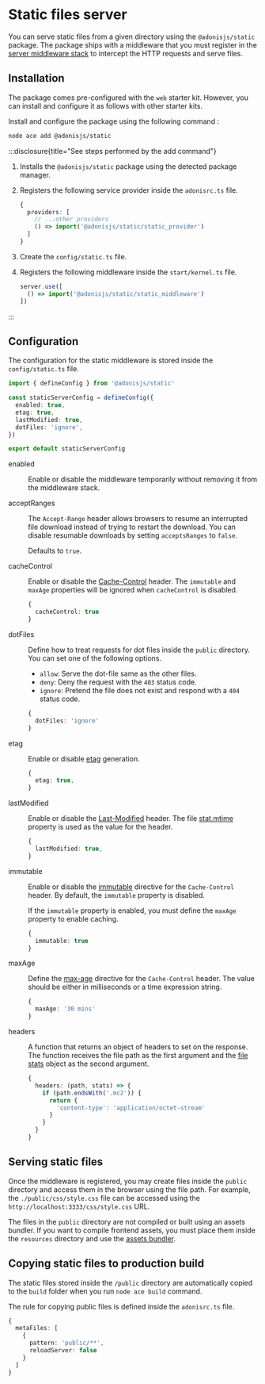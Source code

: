 # Static files server

You can serve static files from a given directory using the `@adonisjs/static` package. The package ships with a middleware that you must register in the [server middleware stack](middleware.md#server-middleware-stack) to intercept the HTTP requests and serve files.

## Installation

The package comes pre-configured with the `web` starter kit. However, you can install and configure it as follows with other starter kits.


Install and configure the package using the following command :

```sh
node ace add @adonisjs/static
```

:::disclosure{title="See steps performed by the add command"}

1. Installs the `@adonisjs/static` package using the detected package manager.

2. Registers the following service provider inside the `adonisrc.ts` file.

    ```ts
    {
      providers: [
        // ...other providers
        () => import('@adonisjs/static/static_provider')
      ]
    }
    ```

3. Create the `config/static.ts` file.

4. Registers the following middleware inside the `start/kernel.ts` file.

    ```ts
    server.use([
      () => import('@adonisjs/static/static_middleware')
    ])
    ```

:::

## Configuration

The configuration for the static middleware is stored inside the `config/static.ts` file.

```ts
import { defineConfig } from '@adonisjs/static'

const staticServerConfig = defineConfig({
  enabled: true,
  etag: true,
  lastModified: true,
  dotFiles: 'ignore',
})

export default staticServerConfig
```

<dl>

<dt>

  enabled

</dt>

<dd>

Enable or disable the middleware temporarily without removing it from the middleware stack.

</dd>

<dt>

  acceptRanges

</dt>

<dd>

The `Accept-Range` header allows browsers to resume an interrupted file download instead of trying to restart the download. You can disable resumable downloads by setting `acceptsRanges` to `false`.

Defaults to `true`.

</dd>

<dt>

  cacheControl

</dt>

<dd>

Enable or disable the [Cache-Control](https://developer.mozilla.org/en-US/docs/Web/HTTP/Headers/Cache-Control) header. The `immutable` and `maxAge` properties will be ignored when `cacheControl` is disabled.


```ts
{
  cacheControl: true
}
```
</dd>


<dt>

  dotFiles

</dt>

<dd>

Define how to treat requests for dot files inside the `public` directory. You can set one of the following options.

- `allow`: Serve the dot-file same as the other files.
- `deny`: Deny the request with the `403` status code.
- `ignore`: Pretend the file does not exist and respond with a `404` status code.

```ts
{
  dotFiles: 'ignore'
}
```

</dd>


<dt>

  etag

</dt>

<dd>


Enable or disable [etag](https://developer.mozilla.org/en-US/docs/Web/HTTP/Headers/ETag) generation.

```ts
{
  etag: true,
}
```

</dd>

<dt>

  lastModified

</dt>

<dd>


Enable or disable the [Last-Modified](https://developer.mozilla.org/en-US/docs/Web/HTTP/Headers/Last-Modified) header. The file [stat.mtime](https://nodejs.org/api/fs.html#statsmtime) property is used as the value for the header.

```ts
{
  lastModified: true,
}
```

</dd>


<dt>

  immutable

</dt>

<dd>


Enable or disable the [immutable](https://developer.mozilla.org/en-US/docs/Web/HTTP/Headers/Cache-Control#immutable) directive for the `Cache-Control` header. By default, the `immutable` property is disabled.

If the `immutable` property is enabled, you must define the `maxAge` property to enable caching.

```ts
{
  immutable: true
}
```

</dd>

<dt>

  maxAge

</dt>

<dd>

Define the [max-age](https://developer.mozilla.org/en-US/docs/Web/HTTP/Headers/Cache-Control#max-age) directive for the `Cache-Control` header. The value should be either in milliseconds or a time expression string.

```ts
{
  maxAge: '30 mins'
}
```

</dd>

<dt>

  headers

</dt>

<dd>

A function that returns an object of headers to set on the response. The function receives the file path as the first argument and the [file stats](https://nodejs.org/api/fs.html#class-fsstats) object as the second argument.

```ts
{
  headers: (path, stats) => {
    if (path.endsWith('.mc2')) {
      return {
        'content-type': 'application/octet-stream'
      }
    }
  }
}
```

</dd>


</dl>

## Serving static files

Once the middleware is registered, you may create files inside the `public` directory and access them in the browser using the file path. For example, the `./public/css/style.css` file can be accessed using the `http://localhost:3333/css/style.css` URL.

The files in the `public` directory are not compiled or built using an assets bundler. If you want to compile frontend assets, you must place them inside the `resources` directory and use the [assets bundler](../../basics/vite).

## Copying static files to production build
The static files stored inside the `/public` directory are automatically copied to the `build` folder when you run `node ace build` command.

The rule for copying public files is defined inside the `adonisrc.ts` file.

```ts
{
  metaFiles: [
    {
      pattern: 'public/**',
      reloadServer: false
    }
  ]
}
```
